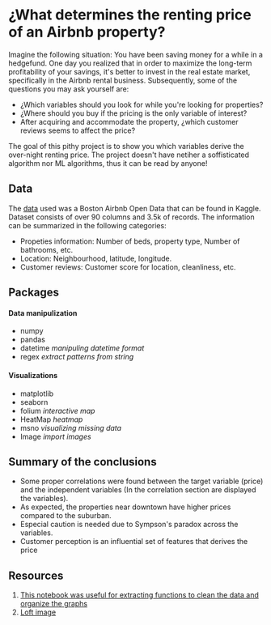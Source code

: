 # ¿What determines the renting price of an Airbnb property?

Imagine the following situation: You have been saving money for a while in a hedgefund. One day you realized that in order to maximize the long-term profitability of your savings, it's better to invest in the real estate market, specifically in the Airbnb rental business. Subsequently, some of the questions you may ask yourself are:

- ¿Which variables should you look for while you're looking for properties?
- ¿Where should you buy if the pricing is the only variable of interest?
- After acquiring and accommodate the property, ¿which customer reviews seems to affect the price? 

The goal of this pithy project is to show you which variables derive the over-night renting price. The project doesn't have netiher a soffisticated algorithm nor ML algorithms, thus it can be read by anyone!

## Data

The [data](https://www.kaggle.com/airbnb/boston) used was a Boston Airbnb Open Data that can be found in Kaggle. Dataset consists of over 90 columns and 3.5k of records. The information can be summarized in the following categories:
- Propeties information: Number of beds, property type, Number of bathrooms, etc.
- Location: Neighbourhood, latitude, longitude. 
- Customer reviews: Customer score for location, cleanliness, etc.

## Packages
#### Data manipulization

- numpy
- pandas
- datetime *manipuling datetime format*
- regex *extract patterns from string*

#### Visualizations 

- matplotlib
- seaborn 
- folium *interactive map*
- HeatMap *heatmap*
- msno *visualizing missing data*
- Image *import images*

## Summary of the conclusions

- Some proper correlations were found between the target variable (price) and the independent variables (In the correlation section are displayed the variables).
- As expected, the properties near downtown have higher prices compared to the suburban. 
- Especial caution is needed due to Sympson's paradox across the variables.
- Customer perception is an influential set of features that derives the price


## Resources
  1. [This notebook was useful for extracting functions to clean the data and organize the graphs](https://www.kaggle.com/residentmario/exploring-prices)
  2. [Loft image](https://www.airbnb.com.co/rooms/14105971?_set_bev_on_new_domain=1606424896_ZGViNGRiYzUyNTc1&source_impression_id=p3_1606751143_xl6H09vLcBYyc0J8&guests=1&adults=1)
